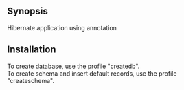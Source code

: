 ## Synopsis

Hibernate application using annotation

## Installation

To create database, use the profile "createdb".  
To create schema and insert default records, use the profile "createschema".